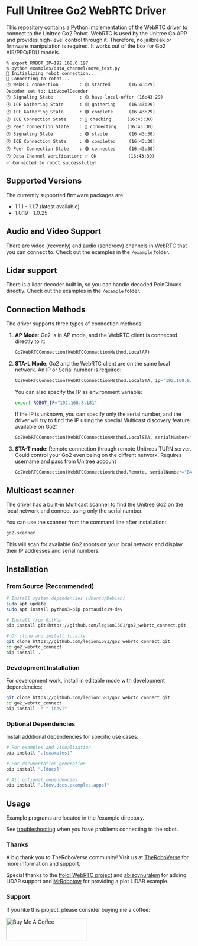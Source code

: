 # Full Unitree Go2 WebRTC Driver

This repository contains a Python implementation of the WebRTC driver to connect to the Unitree Go2 Robot. WebRTC is used by the Unitree Go APP and provides high-level control through it. Therefore, no jailbreak or firmware manipulation is required. It works out of the box for Go2 AIR/PRO/EDU models.


```
% export ROBOT_IP=192.168.0.197
% python examples/data_channel/move_test.py
🔌 Initializing robot connection...
🔗 Connecting to robot...
🕒 WebRTC connection        : 🟡 started       (16:43:29)
Decoder set to: LibVoxelDecoder
🕒 Signaling State          : 🟡 have-local-offer (16:43:29)
🕒 ICE Gathering State      : 🟡 gathering     (16:43:29)
🕒 ICE Gathering State      : 🟢 complete      (16:43:29)
🕒 ICE Connection State     : 🔵 checking      (16:43:30)
🕒 Peer Connection State    : 🔵 connecting    (16:43:30)
🕒 Signaling State          : 🟢 stable        (16:43:30)
🕒 ICE Connection State     : 🟢 completed     (16:43:30)
🕒 Peer Connection State    : 🟢 connected     (16:43:30)
🕒 Data Channel Verification: ✅ OK            (16:43:30)
✅ Connected to robot successfully!
```

## Supported Versions

The currently supported firmware packages are:
- 1.1.1 - 1.1.7 (latest available)
- 1.0.19 - 1.0.25

## Audio and Video Support

There are video (recvonly) and audio (sendrecv) channels in WebRTC that you can connect to. Check out the examples in the `/example` folder.

## Lidar support

There is a lidar decoder built in, so you can handle decoded PoinClouds directly. Check out the examples in the `/example` folder.

## Connection Methods

The driver supports three types of connection methods:

1. **AP Mode**: Go2 is in AP mode, and the WebRTC client is connected directly to it:

    ```python
    Go2WebRTCConnection(WebRTCConnectionMethod.LocalAP)
    ```

2. **STA-L Mode**: Go2 and the WebRTC client are on the same local network. An IP or Serial number is required:

    ```python
    Go2WebRTCConnection(WebRTCConnectionMethod.LocalSTA, ip="192.168.8.181")
    ```

    You can also specify the IP as environment variable:

    ```bash
    export ROBOT_IP="192.168.8.181"
    ```

    If the IP is unknown, you can specify only the serial number, and the driver will try to find the IP using the special Multicast discovery feature available on Go2:

    ```python
    Go2WebRTCConnection(WebRTCConnectionMethod.LocalSTA, serialNumber="B42D2000XXXXXXXX")
    ```

3. **STA-T mode**: Remote connection through remote Unitrees TURN server. Could control your Go2 even being on the diffrent network. Requires username and pass from Unitree account

    ```python
    Go2WebRTCConnection(WebRTCConnectionMethod.Remote, serialNumber="B42D2000XXXXXXXX", username="email@gmail.com", password="pass")
    ```

## Multicast scanner
The driver has a built-in Multicast scanner to find the Unitree Go2 on the local network and connect using only the serial number.

You can use the scanner from the command line after installation:

```sh
go2-scanner
```

This will scan for available Go2 robots on your local network and display their IP addresses and serial numbers.


## Installation

### From Source (Recommended)

```sh
# Install system dependencies (Ubuntu/Debian)
sudo apt update
sudo apt install python3-pip portaudio19-dev

# Install from GitHub
pip install git+https://github.com/legion1581/go2_webrtc_connect.git

# Or clone and install locally
git clone https://github.com/legion1581/go2_webrtc_connect.git
cd go2_webrtc_connect
pip install .
```

### Development Installation

For development work, install in editable mode with development dependencies:

```sh
git clone https://github.com/legion1581/go2_webrtc_connect.git
cd go2_webrtc_connect
pip install -e ".[dev]"
```

### Optional Dependencies

Install additional dependencies for specific use cases:

```sh
# For examples and visualization
pip install ".[examples]"

# For documentation generation
pip install ".[docs]"

# All optional dependencies
pip install ".[dev,docs,examples,apps]"
```

## Usage 
Example programs are located in the /example directory.

See [troubleshooting](troubleshooting.md) when you have problems connecting to the robot.

### Thanks

A big thank you to TheRoboVerse community! Visit us at [TheRoboVerse](https://theroboverse.com) for more information and support.

Special thanks to the [tfoldi WebRTC project](https://github.com/tfoldi/go2-webrtc) and [abizovnuralem](https://github.com/abizovnuralem) for adding LiDAR support and [MrRobotow](https://github.com/MrRobotoW) for providing a plot LiDAR example.

 
### Support

If you like this project, please consider buying me a coffee:

<a href="https://www.buymeacoffee.com/legion1581" target="_blank"><img src="https://cdn.buymeacoffee.com/buttons/v2/default-yellow.png" alt="Buy Me A Coffee" style="height: 60px !important;width: 217px !important;" ></a>
